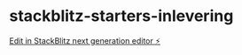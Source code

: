 # stackblitz-starters-inlevering

[Edit in StackBlitz next generation editor ⚡️](https://stackblitz.com/~/github.com/hanskoder963/stackblitz-starters-inlevering)